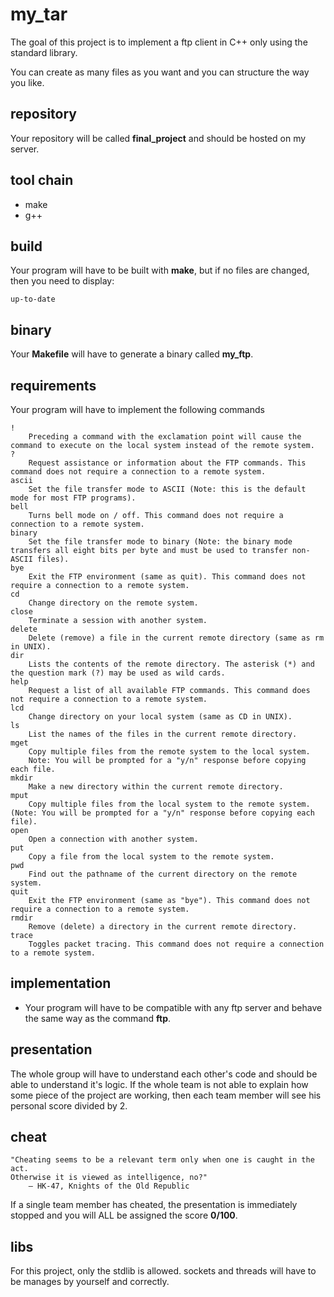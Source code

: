 my_tar
======

The goal of this project is to implement a ftp client in C++ only using
the standard library.

You can create as many files as you want and you can structure the way you like.

## repository

Your repository will be called **final_project** and should be hosted on my
server.

## tool chain

* make
* g++

## build

Your program will have to be built with **make**, but if no files are changed,
then you need to display:

```
up-to-date
```

## binary

Your **Makefile** will have to generate a binary called **my_ftp**.

## requirements

Your program will have to implement the following commands

```
!
    Preceding a command with the exclamation point will cause the command to execute on the local system instead of the remote system.
?
    Request assistance or information about the FTP commands. This command does not require a connection to a remote system.
ascii
    Set the file transfer mode to ASCII (Note: this is the default mode for most FTP programs).
bell
    Turns bell mode on / off. This command does not require a connection to a remote system.
binary
    Set the file transfer mode to binary (Note: the binary mode transfers all eight bits per byte and must be used to transfer non-ASCII files).
bye
    Exit the FTP environment (same as quit). This command does not require a connection to a remote system.
cd
    Change directory on the remote system.
close
    Terminate a session with another system.
delete
    Delete (remove) a file in the current remote directory (same as rm in UNIX).
dir
    Lists the contents of the remote directory. The asterisk (*) and the question mark (?) may be used as wild cards.
help
    Request a list of all available FTP commands. This command does not require a connection to a remote system.
lcd
    Change directory on your local system (same as CD in UNIX).
ls
    List the names of the files in the current remote directory.
mget
    Copy multiple files from the remote system to the local system.
    Note: You will be prompted for a "y/n" response before copying each file.
mkdir
    Make a new directory within the current remote directory.
mput
    Copy multiple files from the local system to the remote system. (Note: You will be prompted for a "y/n" response before copying each file).
open
    Open a connection with another system.
put
    Copy a file from the local system to the remote system.
pwd
    Find out the pathname of the current directory on the remote system.
quit
    Exit the FTP environment (same as "bye"). This command does not require a connection to a remote system.
rmdir
    Remove (delete) a directory in the current remote directory.
trace
    Toggles packet tracing. This command does not require a connection to a remote system.
```


## implementation

* Your program will have to be compatible with any ftp server and behave the
same way as the command **ftp**.


## presentation

The whole group will have to understand each other's code and should be able to
understand it's logic.
If the whole team is not able to explain how some piece of the project are
working, then each team member will see his personal score divided by 2.

## cheat

```
"Cheating seems to be a relevant term only when one is caught in the act.
Otherwise it is viewed as intelligence, no?"
    — HK-47, Knights of the Old Republic
```

If a single team member has cheated, the presentation is immediately stopped and
you will ALL be assigned the score **0/100**.

## libs

For this project, only the stdlib is allowed. sockets and threads will have to
be manages by yourself and correctly.
